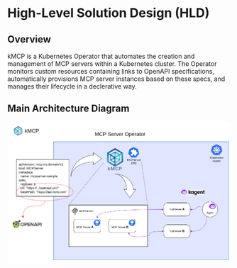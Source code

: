 # High-Level Solution Design (HLD)

## Overview

kMCP is a Kubernetes Operator that automates the creation and management of MCP servers within a Kubernetes cluster. The Operator monitors custom resources containing links to OpenAPI specifications, automatically provisions MCP server instances based on these specs, and manages their lifecycle in a declerative way.

## Main Architecture Diagram

![Main Architecture Diagram](./kmcp.png)


